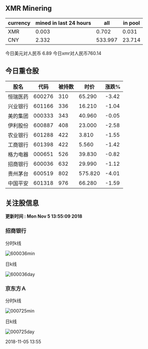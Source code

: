 ## XMR Minering

|currency|mined in last 24 hours|all|in pool|
|---|---|---|---|
|XMR|0.003|0.702|0.031|
|CNY|2.332|533.997|23.714|

今日美元对人民币 6.89	今日xmr对人民币760.14


## 今日重仓股 

|股名|代码|被持数|时价|涨跌%|
|---|---|---|---|---|
|恒瑞医药|600276|310|65.290|-3.42|
|兴业银行|601166|336|16.210|-1.04|
|美的集团|000333|343|40.960|-0.05|
|伊利股份|600887|408|23.000|-2.58|
|农业银行|601288|422|3.810|-1.55|
|工商银行|601398|422|5.560|-1.42|
|格力电器|000651|526|39.830|-0.82|
|招商银行|600036|632|29.990|-1.12|
|贵州茅台|600519|802|575.820|-4.01|
|中国平安|601318|976|66.280|-1.59|

## 关注股信息
**更新时间 : Mon Nov  5 13:55:09 2018**
### 招商银行 
分时k线

![600036min](http://image.sinajs.cn/newchart/min/n/sh600036.gif)

日k线

![600036day](http://image.sinajs.cn/newchart/daily/n/sh600036.gif)

### 京东方Ａ 
分时k线

![000725min](http://image.sinajs.cn/newchart/min/n/sz000725.gif)

日k线

![000725day](http://image.sinajs.cn/newchart/daily/n/sz000725.gif)

2018-11-05 13:55